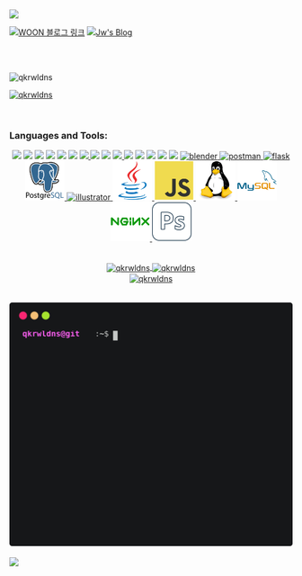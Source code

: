 <img src="https://capsule-render.vercel.app/api?type=waving&height=300&color=timeGradient&text=Hi%20👋,%20I'm%20jiwoon&textBg=false&fontColor=timeGradient&desc=개발자가%20되기%20위해%20공부%20중입니다&fontAlign=50&descAlignY=65&fontAlignY=38" align="center" width="1000">


<a href="https://qkrwldns.github.io/" target="_blank" rel="noreferrer"><img src="https://avatars.githubusercontent.com/u/129596718?v=4" width="70">WOON 블로그 링크</a>
<a href="http://jiwoonblog.dothome.co.kr/" target="_blank" rel="noreferrer"><img src="https://wedigital.co.kr/wp-content/uploads/2021/06/%EC%9B%8C%EB%93%9C%ED%94%84%EB%A0%88%EC%8A%A4%EB%A1%9C%EA%B3%A0.jpg" width="70">Jw's Blog</a>


<br><br>
<p align="left"> <img src="https://komarev.com/ghpvc/?username=qkrwldns&label=Profile%20views&color=0e75b6&style=flat" alt="qkrwldns" /> </p>
<p align="left"> <a href="https://github.com/ryo-ma/github-profile-trophy"><img src="https://github-profile-trophy.vercel.app/?username=qkrwldns" alt="qkrwldns" /></a> </p>

<p align="left"> <a href="https://twitter.com/" target="blank"><img src="https://img.shields.io/twitter/follow/?logo=twitter&style=for-the-badge" alt="" /></a> </p>


<p align="left">
</p>
<h3 align="left" >Languages and Tools:</h3>
<div align="center">
<img src="https://user-images.githubusercontent.com/74038190/212257454-16e3712e-945a-4ca2-b238-408ad0bf87e6.gif" width="70">
<a href="https://www.python.org" target="_blank" rel="noreferrer"> <img src="https://user-images.githubusercontent.com/74038190/212257472-08e52665-c503-4bd9-aa20-f5a4dae769b5.gif" width="70"></a>
<img src="https://user-images.githubusercontent.com/74038190/212257468-1e9a91f1-b626-4baa-b15d-5c385dfa7ed2.gif" width="70">
<img src="https://user-images.githubusercontent.com/74038190/212257465-7ce8d493-cac5-494e-982a-5a9deb852c4b.gif" width="70">
<a href="https://nodejs.org" target="_blank" rel="noreferrer"><img src="https://user-images.githubusercontent.com/74038190/212257460-738ff738-247f-4445-a718-cdd0ca76e2db.gif" width="70"></a>
<a href="https://reactjs.org/" target="_blank" rel="noreferrer"> 
<img src="https://user-images.githubusercontent.com/74038190/212257467-871d32b7-e401-42e8-a166-fcfd7baa4c6b.gif" width="70"></a>
<a href="https://getbootstrap.com" target="_blank" rel="noreferrer"> 
<img src="https://user-images.githubusercontent.com/74038190/212280805-9bcb336b-8c55-46a8-abf8-ff286ab55472.gif" width="70">
</a> 
<a href="https://git-scm.com/" target="_blank" rel="noreferrer"> 
<img src="https://user-images.githubusercontent.com/74038190/212281775-b468df30-4edc-4bf8-a4ee-f52e1aaddc86.gif" width="70"></a>
<img src="https://user-images.githubusercontent.com/74038190/212281780-0afd9616-8310-46e9-a898-c4f5269f1387.gif" width="70">
<a href="https://expressjs.com" target="_blank" rel="noreferrer">
<img src="https://github.com/Anmol-Baranwal/Cool-GIFs-For-GitHub/assets/74038190/1a797f46-efe4-41e6-9e75-5303e1bbcbfa" width="70"> </a>
<a href="https://en.wikipedia.org/wiki/HTML" target="_blank" rel="noreferrer"> <img src="https://github.com/Anmol-Baranwal/Cool-GIFs-For-GitHub/assets/74038190/29fd6286-4e7b-4d6c-818f-c4765d5e39a9" width="70"></a>
<a href="https://www.w3schools.com/css/" target="_blank" rel="noreferrer"> <img src="https://github.com/Anmol-Baranwal/Cool-GIFs-For-GitHub/assets/74038190/67f477ed-6624-42da-99f0-1a7b1a16eecb" width="70"></a>
<img src="https://github.com/Anmol-Baranwal/Cool-GIFs-For-GitHub/assets/74038190/3fb2cdf6-8920-462e-87a4-95af376418aa" width="70">
<img src="https://github.com/Anmol-Baranwal/Cool-GIFs-For-GitHub/assets/74038190/de038172-e903-4951-926c-755878deb0b4" width="70">
<a href="https://www.cprogramming.com/" target="_blank" rel="noreferrer"><img src="https://github.com/Anmol-Baranwal/Cool-GIFs-For-GitHub/assets/74038190/e0d299f2-767c-4c21-bd49-90f2a19f1a78" width="70"></a>
<a href="https://www.blender.org/" target="_blank" > <img src="https://download.blender.org/branding/community/blender_community_badge_white.svg" alt="blender" width="70"/> </a> 
<a href="https://postman.com" target="_blank" > <img src="https://www.vectorlogo.zone/logos/getpostman/getpostman-icon.svg" alt="postman" width="70"/> </a>
<a href="https://flask.palletsprojects.com/" target="_blank" > <img src="https://www.vectorlogo.zone/logos/pocoo_flask/pocoo_flask-icon.svg" alt="flask" width="70"/> </a>
<a href="https://www.postgresql.org" target="_blank" rel="noreferrer"> <img src="https://raw.githubusercontent.com/devicons/devicon/master/icons/postgresql/postgresql-original-wordmark.svg" alt="postgresql" width="70"/> </a> 
<a href="https://www.adobe.com/in/products/illustrator.html" target="_blank" rel="noreferrer"> <img src="https://www.vectorlogo.zone/logos/adobe_illustrator/adobe_illustrator-icon.svg" alt="illustrator" width="70"/> </a> 
<a href="https://www.java.com" target="_blank" rel="noreferrer"> <img src="https://raw.githubusercontent.com/devicons/devicon/master/icons/java/java-original.svg" alt="java" width="70"/> </a>
<a href="https://developer.mozilla.org/en-US/docs/Web/JavaScript" target="_blank" rel="noreferrer"> <img src="https://raw.githubusercontent.com/devicons/devicon/master/icons/javascript/javascript-original.svg" alt="javascript" width="70"/> </a>
<a href="https://www.linux.org/" target="_blank" rel="noreferrer"> <img src="https://raw.githubusercontent.com/devicons/devicon/master/icons/linux/linux-original.svg" alt="linux" width="70"/> </a>
<a href="https://www.mysql.com/" target="_blank" rel="noreferrer"> <img src="https://raw.githubusercontent.com/devicons/devicon/master/icons/mysql/mysql-original-wordmark.svg" alt="mysql" width="70"/> </a>
<a href="https://www.nginx.com" target="_blank" rel="noreferrer"> <img src="https://raw.githubusercontent.com/devicons/devicon/master/icons/nginx/nginx-original.svg" alt="nginx" width="70"/> </a>
<a href="https://www.photoshop.com/en" target="_blank" rel="noreferrer"> <img src="https://raw.githubusercontent.com/devicons/devicon/master/icons/photoshop/photoshop-line.svg" alt="photoshop" width="70"/> </a>

</div>
<br><br>  
</div>

<div align="center">
  <a href="https://github.com/qkrwldns">
    <img align="center" src="https://github-readme-stats.vercel.app/api/top-langs/?username=qkrwldns&show_icons=true&locale=en&layout=compact" alt="qkrwldns" />
  </a>
  <a href="https://github.com/qkrwldns">
    <img align="center" src="https://github-readme-stats.vercel.app/api?username=qkrwldns&show_icons=true&locale=en" alt="qkrwldns" />
  </a>
</div>

<div align="center">
  <a href="https://github.com/qkrwldns">
    <img align="center" src="https://github-readme-streak-stats.herokuapp.com/?user=qkrwldns&" alt="qkrwldns" />
  </a>
</div>
<br><br>  
<div  align="center">
  <img src="https://github.com/qkrwldns/github-stats-terminal-style/blob/6a7ef283cffc0eb0c6beaf78162d3ccfae381863/github_stats.svg"/>
</div>
<br/>
<img src="https://user-images.githubusercontent.com/74038190/212284136-03988914-d899-44b4-b1d9-4eeccf656e44.gif" width="1000"/>
<br><br>

